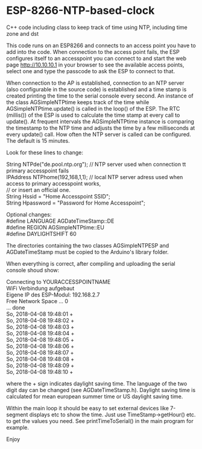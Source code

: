 # ESP-8266-NTP-based-clock
C++ code including class to keep track of time using NTP, including time zone and dst

This code runs on an ESP8266 and connects to an access point you have to add into the code. When connection to the access point fails, the ESP configures itself to an accesspoint you can connect to and start the web page http://10.10.10.1 in your browser to see the available access points, select one and type the passcode to ask the ESP to connect to that.

When connection to the AP is established, connection to an NTP server (also configurable in the source code) is established and a time stamp is created printing the time to the serial console every second. An instance of the class AGSimpleNTPtime keeps track of the time while AGSimpleNTPtime.update() is called in the loop() of the ESP. The RTC (millis()) of the ESP is used to calculate the time stamp at every call to update(). At frequent intervals the AGSimpleNTPtime instance is comparing the timestamp to the NTP time and adjusts the time by a few milliseconds at every update() call. How often the NTP server is called can be configured. The default is 15 minutes.

Look for these lines to change:

String NTPde("de.pool.ntp.org");  // NTP server used when connection tt primary accesspoint fails  
IPAddress NTPhome(192,168,1,1);   // local NTP server adress used when access to primary accesspoint works,  
                                  // or insert an official one.  
String Hssid = "Home Accesspoint SSID";  
String Hpassword = "Password for Home Accesspoint";  

Optional changes:  
#define LANGUAGE      AGDateTimeStamp::DE  
#define REGION        AGSimpleNTPtime::EU  
#define DAYLIGHTSHIFT 60  

The directories containing the two classes AGSimpleNTPESP and AGDateTimeStamp must be copied to the Arduino's library folder.

When everything is correct, after compiling and uploading the serial console shoud show:

Connecting to YOURACCESSPOINTNAME  
WiFi Verbindung aufgebaut  
Eigene IP des ESP-Modul: 192.168.2.7  
Free Network Space ... 0  
... done  
So, 2018-04-08 19:48:01 +  
So, 2018-04-08 19:48:02 +  
So, 2018-04-08 19:48:03 +  
So, 2018-04-08 19:48:04 +  
So, 2018-04-08 19:48:05 +  
So, 2018-04-08 19:48:06 +  
So, 2018-04-08 19:48:07 +  
So, 2018-04-08 19:48:08 +  
So, 2018-04-08 19:48:09 +  
So, 2018-04-08 19:48:10 +  

where the + sign indicates daylight saving time. The language of the two digit day can be changed (see AGDateTimeStamp.h). Daylight saving time is calculated for mean european summer time or US daylight saving time.

Within the main loop it should be easy to set external devices like 7-segment displays etc to show the time. Just use TimeStamp->getHour() etc. to get the values you need. See printTimeToSerial() in the main program for example.

Enjoy
